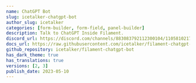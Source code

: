 ```yaml
---
name: ChatGPT Bot
slug: icetalker-chatgpt-bot
author_slug: icetalker
categories: [form-builder, form-field, panel-builder]
description: Talk to ChatGPT Inside Filament.
discord_url: https://discord.com/channels/883083792112300104/1105810217196863600
docs_url: https://raw.githubusercontent.com/icetalker/filament-chatgpt-bot/main/README.md
github_repository: icetalker/filament-chatgpt-bot
has_dark_theme: true
has_translations: true
versions: [2, 3]
publish_date: 2023-05-10
---
```

